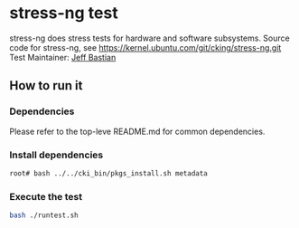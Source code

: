 # stress-ng test
stress-ng does stress tests for hardware and software subsystems.
Source code for stress-ng, see https://kernel.ubuntu.com/git/cking/stress-ng.git \
Test Maintainer: [Jeff Bastian](mailto:jbastian@redhat.com) 

## How to run it

### Dependencies
Please refer to the top-leve README.md for common dependencies.

### Install dependencies
```bash
root# bash ../../cki_bin/pkgs_install.sh metadata
```

### Execute the test
```bash
bash ./runtest.sh
```
